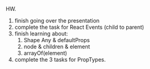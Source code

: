 HW.
1. finish going over the presentation
2. complete the task for React Events (child to parent)
3. finish learning about:
   1. Shape Any & defaultProps
   2. node & children & element
   3. arrayOf(element)
4. complete the 3 tasks for PropTypes.